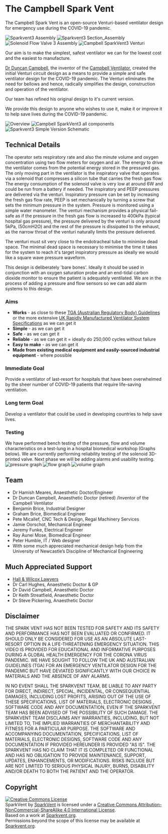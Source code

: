 # The Campbell Spark Vent

The Campbell Spark Vent is an open-source Venturi-based ventilator design for emergency use during the COVID-19 pandemic.

![Sparkvent3 Assembly](images/Sparkvent3_Assembly200.jpeg)
![Sparkvent3 Section_Assembly](images/Sparkvent3_Section_Assembly200.jpeg)
![Solenoid Flow Valve 3 Assembly](images/Solenoid_Flow_Valve_3_Assembly200.jpeg)
![Campbell SparkVent3 Venturi](images/Campbell_SparkVent_Venturi_Labelleled.png)

Our aim is to make the simplest, safest ventilator we can for the lowest cost and the easiest to manufacture.

[Dr Duncan Campbell](http://www.anzca.edu.au/about-anzca/history-and-heritage/anaesthesia-stories/dr-duncan-campbell), the inventor of the [Campbell Ventilator](https://journals.sagepub.com/doi/pdf/10.1177/0310057X1204000601), created the initial Venturi circuit design as a means to provide a simple and safe ventilator design for the COVID-19 pandemic. The Venturi eliminates the need for bellows and hence, radically simplifies the design, construction and operation of the ventilator.

Our team has refined his original design to it's current version.

We provide this design to anyone who wishes to use it, make it or improve it to help save lives during the COVID-19 pandemic.

![Overview](images/sparkvent3.png)
![Campbell SparkVent3 all components](images/Campbell_SparkVent_3_all_components.png)
![Sparkvent3 Simple Version Schematic](images/Sparkvent3_Simple_Version_Schematic.jpeg)

## Technical Details

The operator sets respiratory rate and also the minute volume and oxygen concentration using two flow meters for oxygen and air. The energy to drive the ventilator comes from the potential energy stored in the pressured gas. The only moving part in the ventilator is the inspiratory valve that operates via a solenoid that compresses a silicon tube that carries the fresh gas flow. The energy consumption of the solenoid valve is very low at around 6W and could be run from a battery if needed. The inspiratory and PEEP pressures are delivered via the venturi. Inspiratory pressure can be set by increasing the fresh gas flow rate, PEEP is set mechanically by turning a screw that sets the minimum pressure in the system. Pressure is monitored using a simple water manometer. The venturi mechanism provides a physical fail-safe as if the pressure in the fresh gas flow is increased to 400kPa (typical hospital gas pressure), the pressure delivered by the venturi is only around 5kPa, (50cmH2O) and the rest of the pressure is dissipated to the exhaust, as the narrow throat of the venturi naturally limits the pressure delivered.

The venturi must sit very close to the endotracheal tube to minimise dead space. The minimal dead space is necessary to minimise the time it takes for the system to reach it's target inspiratory pressure as ideally we would like a square wave pressure waveform.

This design is deliberately 'bare bones'. Ideally it should be used in conjunction with an oxygen saturation probe and an end-tidal carbon dioxide monitor to ensure the patient is adequately ventilated. We are in the process of adding a pressure and flow sensors so we can add alarm systems to this design.

### Aims

* **Works** - as close to these [TGA (Australian Regulatory Body) Guidelines](https://www.tga.gov.au/sites/default/files/ventilator-covid-19-use-australia.pdf) or the more extensive [UK Rapidly Manufactured Ventilator System Specifications](https://assets.publishing.service.gov.uk/government/uploads/system/uploads/attachment_data/file/876167/RMVS001_v3.1.pdf) as we can get it
* **Simple** - as we can get it
* **Safe** - as we can get it
* **Reliable** - as we can get it = ideally do 250,000 cycles without failure
* **Easy to make** - as we can get it
* **Made from existing medical equipment and easily-sourced industrial equipment** - where possible

### Immediate Goal
Provide a ventilator of last-resort for hospitals that have been overwhelmed by the sheer number of COVID-19 patients that require life-saving ventilation.

### Long term Goal
Develop a ventilator that could be used in developing countries to help save lives.

### Testing
We have performed bench testing of the pressure, flow and volume characteristics  on a test-lung in a hospital biomedical workshop (Graphs below). We are currently performing reliability testing of the solenoid 3D-printed valve. Next phase we will be adding alarms and usability testing.
![pressure graph](images/pressure_sv3.jpeg)
![flow graph](images/flow_sv3.jpeg)
![volume graph](images/volume_sv3.jpeg)

## Team

* Dr Hamish Meares, Anaesthetic Doctor/Engineer
* Dr Duncan Campbell, Anaesthetic Doctor (retired) /Inventor of the Campbell Ventilator
* Benjamin Brice, Industrial Designer
* Graham Brice, Biomedical Engineer
* Pete Micallef, CNC Tech & Design, Regal Machinery Services
* Jamie Oorschot, Mechanical Engineer
* Jeremy Funke, Electrical Engineer
* Ray Aunei Mose, Biomedical Engineer
* Peter Humble, IT / Web designer
* With some much appreciated mechanical design help from the University of Newcastle’s Discipline of Mechanical Engineering


## Much Appreciated Support

* [Hall & Wilcox Lawyers](https://hallandwilcox.com.au)
* Dr Carl Hughes, Anaesthetic Doctor & GP
* Dr David Campbell, Anaesthetic Doctor
* Dr Keith Streatfield, Anaesthetic Doctor
* Dr Steve Pickering, Anaesthetic Doctor


## Disclaimer
THE SPARK VENT HAS NOT BEEN TESTED FOR SAFETY AND ITS SAFETY AND PERFORMANCE HAS NOT BEEN EVALUATED OR CONFIRMED. IT SHOULD ONLY BE CONSIDERED FOR USE AS AN ABSOLUTE LAST-RESORT OPTION IN A LIFE-THREATENING EMERGENCY SITUATION. THIS VIDEO IS PROVIDED FOR EDUCATIONAL AND INFORMATIVE PURPOSES DURING A GLOBAL HEALTH EMERGENCY FOR THE CORONA VIRUS PANDEMIC. WE HAVE SOUGHT TO FOLLOW THE UK AND AUSTRALIAN GUIDELINES (TGA) FOR AN EMERGENCY VENTILATOR DESIGN FOR THE PANDEMIC BUT HAVE DEVIATED SIGNIFICANTLY WITH OUR CHOICE IN MATERIALS AND THE ABSENCE OF ANY ALARMS.

IN NO EVENT SHALL THE SPARKVENT TEAM, BE LIABLE TO ANY PARTY FOR DIRECT, INDIRECT, SPECIAL, INCIDENTAL, OR CONSEQUENTIAL DAMAGES, INCLUDING LOST PROFITS, ARISING OUT OF THE USE OF THESE SPECIFICATIONS, LIST OF MATERIALS, ELECTRONIC DESIGNS , SOFTWARE CODE AND ANY DOCUMENTATION, EVEN IF THE SPARKVENT TEAM HAS BEEN ADVISED OF THE POSSIBILITY OF SUCH DAMAGE. THE SPARKVENT TEAM DISCLAIMS ANY WARRANTIES, INCLUDING, BUT NOT LIMITED TO, THE IMPLIED WARRANTIES OF MERCHANTABILITY AND FITNESS FOR A PARTICULAR PURPOSE. THE SOFTWARE AND ACCOMPANYING DOCUMENTATION, SPECIFICATIONS, LIST OF MATERIALS, ELECTRONIC DESIGNS, SOFTWARE CODE AND ANY DOCUMENTATION IF PROVIDED HEREUNDER IS PROVIDED "AS IS". THE SPARKVENT HAS NO CLAIM THAT IT IS COMPLETED OR FUNCTIONAL AND HAS NO OBLIGATION TO PROVIDE MAINTENANCE, SUPPORT, UPDATES, ENHANCEMENTS, OR MODIFICATIONS. RISKS INCLUDE BUT ARE NOT LIMITED TO SERIOUS PHYSICAL INJURY, BURNS, DISABILITY AND/OR DEATH TO BOTH THE PATIENT AND THE OPERATOR.

## Copyright

<a rel="license" href="http://creativecommons.org/licenses/by-nc-sa/4.0/"><img alt="Creative Commons License" style="border-width:0" src="https://i.creativecommons.org/l/by-nc-sa/4.0/88x31.png" /></a><br /><span xmlns:dct="http://purl.org/dc/terms/" property="dct:title">SparkVent</span> by <a xmlns:cc="http://creativecommons.org/ns#" href="Sparkvent.org" property="cc:attributionName" rel="cc:attributionURL">SparkVent</a> is licensed under a <a rel="license" href="http://creativecommons.org/licenses/by-nc-sa/4.0/">Creative Commons Attribution-NonCommercial-ShareAlike 4.0 International License</a>.<br />Based on a work at <a xmlns:dct="http://purl.org/dc/terms/" href="Sparkvent.org" rel="dct:source">Sparkvent.org</a>.<br />Permissions beyond the scope of this license may be available at <a xmlns:cc="http://creativecommons.org/ns#" href="Sparkvent.org" rel="cc:morePermissions">Sparkvent.org</a>.




